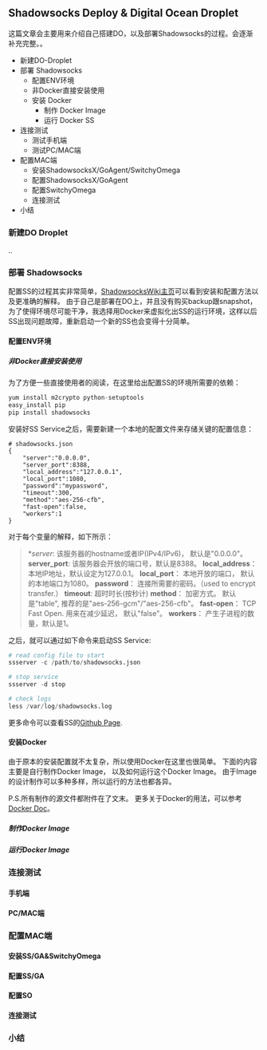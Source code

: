 ## Shadowsocks Deploy & Digital Ocean Droplet
这篇文章会主要用来介绍自己搭建DO，以及部署Shadowsocks的过程。会逐渐补充完整。。

- 新建DO-Droplet
- 部署 Shadowsocks
    +   配置ENV环境
    +   非Docker直接安装使用
    +   安装 Docker
        *   制作 Docker Image
        *   运行 Docker SS   
-   连接测试
    +   测试手机端
    +   测试PC/MAC端
-   配置MAC端
    +   安装ShadowsocksX/GoAgent/SwitchyOmega
    +   配置ShadowsocksX/GoAgent
    +   配置SwitchyOmega
    +   连接测试
-   小结

### 新建DO Droplet
..

### 部署 Shadowsocks
配置SS的过程其实非常简单，[ShadowsocksWiki主页](https://github.com/shadowsocks/shadowsocks/wiki)可以看到安装和配置方法以及更准确的解释。 由于自己是部署在DO上，并且没有购买backup跟snapshot，为了使得环境尽可能干净，我选择用Docker来虚拟化出SS的运行环境，这样以后SS出现问题故障，重新启动一个新的SS也会变得十分简单。

#### 配置ENV环境

##### 非Docker直接安装使用

为了方便一些直接使用者的阅读，在这里给出配置SS的环境所需要的依赖：
```python
yum install m2crypto python-setuptools
easy_install pip
pip install shadowsocks
```
安装好SS Service之后，需要新建一个本地的配置文件来存储关键的配置信息：
```
# shadowsocks.json
{
    "server":"0.0.0.0",
    "server_port":8388,
    "local_address":"127.0.0.1",
    "local_port":1080,
    "password":"mypassword",
    "timeout":300,
    "method":"aes-256-cfb",
    "fast-open":false,
    "workers":1
}
```
对于每个变量的解释，如下所示：
>**server*: 该服务器的hostname或者IP(IPv4/IPv6)， 默认是"0.0.0.0"。
**server_port**: 该服务器会开放的端口号，默认是8388。
**local_address**： 本地IP地址，默认设定为127.0.0.1。
**local_port**： 本地开放的端口， 默认的本地端口为1080。
**password**： 连接所需要的密码。（used to encrypt transfer.）
**timeout**: 超时时长(按秒计)
**method**： 加密方式。 默认是"table", 推荐的是"aes-256-gcm"/"aes-256-cfb"。
**fast-open**： TCP Fast Open. 用来在减少延迟， 默认"false"。
**workers**： 产生子进程的数量，默认是1。

之后，就可以通过如下命令来启动SS Service:
```python
# read config file to start
ssserver -c /path/to/shadowsocks.json

# stop service
ssserver -d stop

# check logs
less /var/log/shadowsocks.log

```

更多命令可以查看SS的[Github Page](https://github.com/shadowsocks/shadowsocks/blob/master/README.md).

#### 安装Docker
由于原本的安装配置就不太复杂，所以使用Docker在这里也很简单。
下面的内容主要是自行制作Docker Image， 以及如何运行这个Docker Image。 由于Image的设计制作可以多种多样，所以运行的方法也都各异。

P.S.所有制作的源文件都附件在了文末。
更多关于Docker的用法，可以参考[Docker Doc](https://docs.docker.com/)。
##### 制作Docker Image

##### 运行Docker Image


### 连接测试

#### 手机端


#### PC/MAC端


### 配置MAC端

#### 安装SS/GA&SwitchyOmega

#### 配置SS/GA

#### 配置SO

#### 连接测试


### 小结



